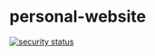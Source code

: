 # personal-website

[![security status](https://www.meterian.io/badge/gh/sciortinomrc/personal-website/security)](https://www.meterian.io/report/gh/sciortinomrc/personal-website)
